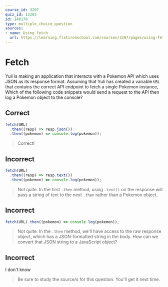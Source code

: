 ```yaml
---
course_id: 3297
quiz_id: 12283
id: 148170
type: multiple_choice_question
sources:
- name: Using fetch
  url: https://learning.flatironschool.com/courses/3297/pages/using-fetch
---
```


# Fetch

Yuli is making an application that interacts with a Pokemon API which uses
JSON as its response format. Assuming that Yuli has created a variable `URL`
that contains the correct API endpoint to fetch a single Pokemon instance, Which
of the following code snippets would send a request to the API then log a
Pokemon object to the console?

## Correct

```js
fetch(URL)
  .then((resp) => resp.json())
  .then((pokemon) => console.log(pokemon));
```

> Correct!

## Incorrect

```js
fetch(URL)
  .then((resp) => resp.text())
  .then((pokemon) => console.log(pokemon));
```

> Not quite. In the first `.then` method, using `.text()` on the response will
> pass a string of text to the next `.then` rather than a Pokemon object.

## Incorrect

```js
fetch(URL).then((pokemon) => console.log(pokemon));
```

> Not quite. In the `.then` method, we'll have access to the raw response
> object, which has a JSON-formatted string in the body. How can we convert that
> JSON string to a JavaScript object?

## Incorrect

I don't know

> Be sure to study the source/s for this question. You'll get it next time.
